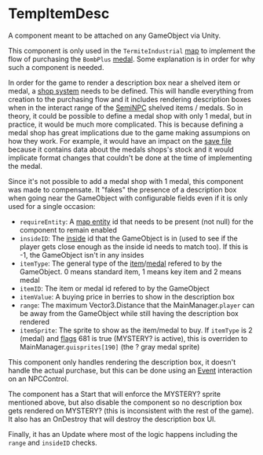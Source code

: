 # TempItemDesc
A component meant to be attached on any GameObject via Unity.

This component is only used in the `TermiteIndustrial` [map](../../Enums%20and%20IDs/Maps.md) to implement the flow of purchasing the `BombPlus` [medal](../../Enums%20and%20IDs/Medal.md). Some explanation is in order for why such a component is needed.

In order for the game to render a description box near a shelved item or medal, a [shop system](../../Entities/NPCControl/Shop%20system.md) needs to be defined. This will handle everything from creation to the purchasing flow and it includes rendering description boxes when in the interact range of the [SemiNPC](../../Entities/NPCControl/Shop%20system.md#seminpc) shelved items / medals. So in theory, it could be possible to define a medal shop with only 1 medal, but in practice, it would be much more complicated. This is because defining a medal shop has great implications due to the game making assumpions on how they work. For example, it would have an impact on the [save file](../../MainManager/Methods/Save%20file.md) because it contains data about the medals shops's stock and it would implicate format changes that couldn't be done at the time of implementing the medal.

Since it's not possible to add a medal shop with 1 medal, this component was made to compensate. It "fakes" the presence of a description box when going near the GameObject with configurable fields even if it is only used for a single occasion:

- `requireEntity`: A [map entity](../../Entities/NPCControl/NPCControl.md) id that needs to be present (not null) for the component to remain enabled
- `insideID`: The [inside](../../MapControl/Insides.md) id that the GameObject is in (used to see if the player gets close enough as the inside id needs to match too). If this is -1, the GameObject isn't in any insides
- `itemType`: The general type of the [item](../../Enums%20and%20IDs/Items.md)/[medal](../../Enums%20and%20IDs/Medal.md) refered to by the GameObject. 0 means standard item, 1 means key item and 2 means medal
- `itemID`: The item or medal id refered to by the GameObject
- `itemValue`: A buying price in berries to show in the description box
- `range`: The maximum Vector3.Distance that the MainManager.`player` can be away from the GameObject while still having the description box rendered
- `itemSprite`: The sprite to show as the item/medal to buy. If `itemType` is 2 (medal) and [flags](../../Flags%20arrays/flags.md) 681 is true (MYSTERY? is active), this is overriden to MainManager.`guisprites[190]` (the ? gray medal sprite)

This component only handles rendering the description box, it doesn't handle the actual purchase, but this can be done using an [Event](../../Entities/NPCControl/Interaction/Event.md) interaction on an NPCControl.

The component has a Start that will enforce the MYSTERY? sprite mentioned above, but also disable the component so no description box gets rendered on MYSTERY? (this is inconsistent with the rest of the game). It also has an OnDestroy that will destroy the description box UI.

Finally, it has an Update where most of the logic happens including the `range` and `insideID` checks.
